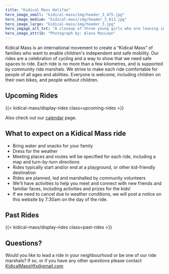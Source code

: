 ```yaml
---
title: "Kidical Mass Halifax"
hero_image_small: "kidical-mass/img/header_3_475.jpg"
hero_image_medium: "kidical-mass/img/header_3_813.jpg"
hero_image_large: "kidical-mass/img/header_3.jpg"
hero_imgage_alt_txt: "A closeup of three young girls who are leaning in close together and have their arms over each others’ shoulders. The girl on the left has light brown skin, brown curly hair, and is wearing a pink bike helmet and a tshirt with flowers on it. The girl in the middle has white skin, blond hair, and is wearing a yellow bike helmet with a unicorn face and horn on it. Her smile shows that she is missing a few of her front teeth. She is wearing a bright orange tshirt. The girl on the right has white skin, light brown hair and is wearing a light pink bike helmet that has an animal face and cat ears on it. She is wearing a light purple tshirt with some text on it."
hero_image_attrib: "Photograph by: Alexa MacLean"
---
```


Kidical Mass is an international movement to create a “Kidical Mass” of families who want to enable children's independent and safe mobility. Our rides are a celebration of cycling and a way to show that we need safe spaces to ride. Each ride is no more than a few kilometres, and is supported by community ride marshals. We strive to make each ride comfortable for people of all ages and abilities. Everyone is welcome, including children on their own bikes, and people without children.

## Upcoming Rides
{{< kidical-mass/display-rides class=upcoming-rides >}}

Also check out our [calendar](calendar) page.

## What to expect on a Kidical Mass ride

* Bring water and snacks for your family
* Dress for the weather
* Meeting places and routes will be specified for each ride, including a map and turn-by-turn directions
* Rides typically start and/or end at a playground, or other kid-friendly destination
* Rides are planned, led and marshalled by community volunteers
* We'll have activities to help you meet and connect with new friends and familiar faces, including activities and prizes for the kids!
* If we need to cancel due to weather conditions, we will post a notice on this website by 7:30am on the day of the ride.

## Past Rides
{{< kidical-mass/display-rides class=past-rides >}}

## Questions?

Would you like to lead a ride in your neighbourhood or be one of our ride marshals? If so, or if you have any other questions please contact KidicalMassHfx@gmail.com
